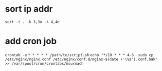 # sort ip addr
`sort -t . -k 3,3n -k 4,4n`

# add cron job
`crontab -e`
`* * * * * /path/to/script.sh`
`echo "*/10 * * * 4-6  sudo cp /etc/nginx/nginx.conf /etc/nginx/conf.d/nginx-$(date +'\%s').conf.bak" >> /var/spool/cron/crontabs/msurmach`